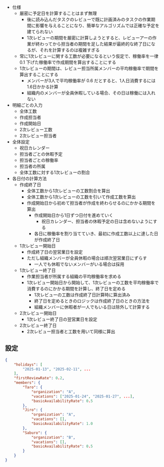 - 仕様
    - 厳密に予定日を計算することはまず無理
        - 後に読み込んだタスクのレビューで既に計画済みのタスクの作業期間に影響を与えることになり、簡単なアルゴリズムでは正確な予定を建てられない
        - 1次レビューの期間を厳密に計算しようとすると、レビューアーの作業が終わってから担当者の期間を足した結果が最終的な終了日になるが、それを計算するのは複雑すぎる
    - 常に1次レビューに関する工数が必要になるという仮定で、稼働率を一律 0.1 下げた稼働率で作成期間を算出することにする
    - 1次レビューの期間は、レビュー担当所属メンバーの平均稼働率で期間を算出することにする
        - メンバーが3人で平均稼働率が 0.6 だとすると、1人日消費するには 1.6日かかる計算
        - 組織内のメンバーが全員休暇している場合、その日は稼働には入れない
- 明細ごとの入力
    - 全体工数
    - 作成担当者
    - 作成開始日
    - 2次レビュー工数
    - 2次レビュー担当者
- 全体設定
    - 祝日カレンダー
    - 担当者ごとの休暇予定
    - 担当者ごとの稼働率
    - 担当者の所属
    - 全体工数に対する1次レビューの割合
- 各日付の計算方法
    - 作成終了日
        - 全体工数から1次レビューの工数割合を算出
        - 全体工数から1次レビューの工数を引いて作成工数を算出
        - 作成開始日から初めて担当者が作成を終わらせるのにかかる期間を算出
            - 作成開始日から1日ずつ日付を進めていく
                - 祝日カレンダー、担当者の休暇予定の日は含めないようにする
            - 各日に稼働率を割り当てていき、最初に作成工数以上に達した日が作成終了日
    - 1次レビュー開始日
        - 作成終了日の翌営業日を設定
        - ただし組織メンバーが全員休暇の場合は順次翌営業日にずらす
            - 一人でも休暇でないメンバーがいる場合は採用
    - 1次レビュー終了日
        - 作業担当者が所属する組織の平均稼働率を求める
        - 1次レビュー開始日から開始して、1次レビューの工数を平均稼働率で消費するのにかかる期間を計算し、終了日を定める
            - 1次レビューの工数は作成終了日計算時に算出済み
            - 終了日を定めるときのロジックは作成終了日のときの方法を
            - 組織メンバーに休暇者が一人でもいる日は除外して計算する
    - 2次レビュー開始日
        - 1次レビュー終了日の翌営業日を設定
    - 2次レビュー終了日
        - 2次レビュー担当者と工数を用いて同様に算出

## 設定
```json
{
    "holidays": [
        "2025-01-13", "2025-02-11", ...
    ],
    "firstReviewRate": 0.2,
    "members": {
        "Taro": {
            "organization": "A",
            "vacations": ["2025-01-24", "2025-01-27", ...],
            "basicAvailabilityRate": 0.5
        },
        "Jiro": {
            "organization": "A",
            "vacations": [],
            "basicAvailabilityRate": 1.0
        },
        "Saburo": {
            "organization": "B",
            "vacations": [],
            "basicAvailabilityRate": 0.5
        }
    }
}
```